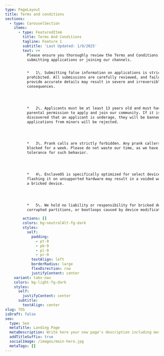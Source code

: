 ```yaml
---
type: PageLayout
title: Terms and conditions
sections:
  - type: CarouselSection
    items:
      - type: FeaturedItem
        title: Terms And Conditions
        tagline: Feature 1
        subtitle: 'Last Updated: 1/9/2025'
        text: >+
          Please ensure you thoroughly review the Terms and Conditions before
          submitting applications or joining our channels.


          *   1\. Submitting false information on applications is strictly
          prohibited. All submissions are carefully reviewed, and failure to
          provide accurate details may result in severe and irreversible
          consequences.




          *   2\. Applicants must be at least 13 years old and must have
          parental permission to apply and join our community. If it is
          discovered that an applicant is underage, they will be banned, and all
          applications from minors will be rejected.




          *   3\. Prank calls are strictly forbidden. Any prank callers will be
          blocked for a week. Please do not waste our time, as we have zero
          tolerance for such behavior.




          *   4\. EnclaveOS is specifically optimized for select devices;
          flashing it on unsupported hardware may result in a voided warranty or
          a bricked device.




          *   5\. We hold no liability or responsibility for bricked devices,
          corrupted partitions, or bootloops caused by device modifications.

        actions: []
        colors: bg-neutralAlt-fg-dark
        styles:
          self:
            padding:
              - pt-9
              - pb-9
              - pl-9
              - pr-9
            textAlign: left
            borderRadius: large
            flexDirection: row
            justifyContent: center
    variant: tabs-nav
    colors: bg-light-fg-dark
    styles:
      self:
        justifyContent: center
      subtitle:
        textAlign: center
slug: TOS
isDraft: false
seo:
  type: Seo
  metaTitle: Landing Page
  metaDescription: Write here your new page's description including most relevant keywords.
  addTitleSuffix: true
  socialImage: /images/main-hero.jpg
  metaTags: []
---
```

